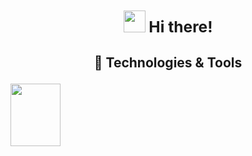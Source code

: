 ###  <div align="center"><h2><img src = "https://raw.githubusercontent.com/extremecodetv/extremecodetv/master/wave.gif" width="35" height="35" /> Hi there!</h2></div>


<h2><p align="center">🔧 Technologies & Tools</p></h2>
<p><a href="https://code.visualstudio.com/"><img src="https://camo.githubusercontent.com/ff9a088f0c84f358da0ed68b7073438597729643e50866805a96400049eb292e/68747470733a2f2f696d672e736869656c64732e696f2f62616467652f456469746f722d5653253230436f64652d696e666f726d6174696f6e616c3f7374796c653d666c61742d737175617265266c6f676f3d76697375616c2d73747564696f2d636f6465266c6f676f436f6c6f723d776869746526636f6c6f723d353139346630", width="80", height="100"/></a></p>




<!--
**ViveDrave/ViveDrave** is a ✨ _special_ ✨ repository because its `README.md` (this file) appears on your GitHub profile.

Here are some ideas to get you started:

- 🔭 I’m currently working on ...
- 🌱 I’m currently learning ...
- 👯 I’m looking to collaborate on ...
- 🤔 I’m looking for help with ...
- 💬 Ask me about ...
- 📫 How to reach me: ...
- 😄 Pronouns: ...
- ⚡ Fun fact: ...
-->
